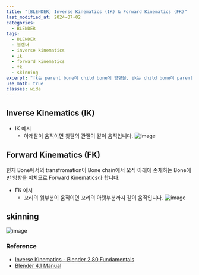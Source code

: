 ```yaml
---
title: "[BLENDER] Inverse Kinematics (IK) & Forward Kinematics (FK)"
last_modified_at: 2024-07-02
categories:
  - BLENDER
tags:
  - BLENDER
  - 블렌더
  - inverse kinematics
  - ik
  - forward kinematics
  - fk
  - skinning
excerpt: "fk는 parent bone이 child bone에 영향을, ik는 child bone이 parent bone에 역으로 영향을 미칩니다."
use_math: true
classes: wide
---
```


## Inverse Kinematics (IK)

- IK 예시
  - 아래팔이 움직이면 윗팔의 관절이 같이 움직입니다.
    ![image](https://github.com/sandokim/sandokim.github.io/assets/74639652/56c2dd85-4858-4a04-860b-4c78f460a448)


## Forward Kinematics (FK)

현재 Bone에서의 transfromation이 Bone chain에서 오직 아래에 존재하는 Bone에만 영향을 미치므로 Forward Kinematics라 합니다.

- FK 예시
  - 꼬리의 윗부분이 움직이면 꼬리의 아랫부분까지 같이 움직입니다.
    ![image](https://github.com/sandokim/sandokim.github.io/assets/74639652/a3b661dc-ae7e-4c81-89e2-e82e5f7cfebb)

## skinning

![image](https://github.com/sandokim/sandokim.github.io/assets/74639652/b95a1af7-1a05-4a32-afc9-a97eb1c36ff1)


### Reference
- [Inverse Kinematics - Blender 2.80 Fundamentals](https://youtu.be/S-2v_CKmVE8?si=OAjBisfIKsLhEnM_)
- [Blender 4.1 Manual](https://docs.blender.org/manual/en/latest/animation/armatures/skinning/introduction.html)
